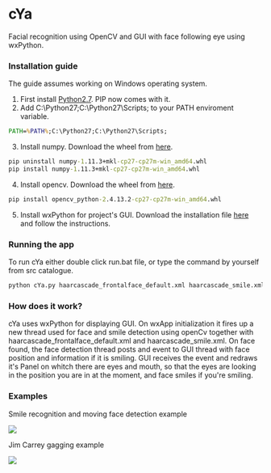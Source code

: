# cYa

Facial recognition using OpenCV and GUI with face following eye using wxPython.

### Installation guide

The guide assumes working on Windows operating system. 

1. First install [Python2.7](<https://www.python.org/downloads/>). PIP now comes with it.
2. Add C:\Python27;C:\Python27\Scripts; to your PATH enviroment variable.
```bat 
PATH=%PATH%;C:\Python27;C:\Python27\Scripts;
```
3. Install numpy. Download the wheel from [here](<http://www.lfd.uci.edu/~gohlke/pythonlibs/#numpy>).
```bat 
pip uninstall numpy-1.11.3+mkl-cp27-cp27m-win_amd64.whl
pip install numpy-1.11.3+mkl-cp27-cp27m-win_amd64.whl
```
4. Install opencv. Download the wheel from [here](<http://www.lfd.uci.edu/~gohlke/pythonlibs/#opencv>).
```bat 
pip install opencv_python-2.4.13.2-cp27-cp27m-win_amd64.whl 
```
5. Install wxPython for project's GUI. Download the installation file [here](<https://www.wxpython.org/download.php>) and follow the instructions.

### Running the app

To run cYa either double click run.bat file, or type the command by yourself from src catalogue.
```bat 
python cYa.py haarcascade_frontalface_default.xml haarcascade_smile.xml
```

### How does it work?

cYa uses wxPython for displaying GUI. On wxApp initialization it fires up a new thread used for face and smile detection using openCv together with haarcascade_frontalface_default.xml and haarcascade_smile.xml. On face found, the face detection thread posts and event to GUI thread with face position and information if it is smiling. GUI receives the event and redraws it's Panel on whitch there are eyes and mouth, so that the eyes are looking in the position you are in at the moment, and face smiles if you're smiling.

### Examples

Smile recognition and moving face detection example

![](https://github.com/FreexD/cYa/blob/master/examples/example.gif)

Jim Carrey gagging example 

![](https://github.com/FreexD/cYa/blob/master/examples/example_jim_carrey.gif)



